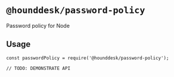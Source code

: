 # `@hounddesk/password-policy`

Password policy for Node

## Usage

```
const passwordPolicy = require('@hounddesk/password-policy');

// TODO: DEMONSTRATE API
```
